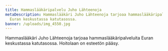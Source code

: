 ```yaml
---
title: Hammaslääkäripalvelu Juho Lähteenoja
metaDescription: Hammaslääkäri Juho Lähteenoja tarjoaa hammaslääkäripalveluita
  Euran keskustassa katutasossa.
banner: /uploads/img_4550.jpg
---
```


Hammaslääkäri Juho Lähteenoja tarjoaa hammaslääkäripalveluita Euran keskustassa katutasossa. Hoitolaan on esteetön pääsy.